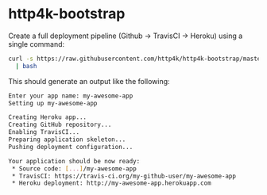 # http4k-bootstrap

Create a full deployment pipeline (Github -> TravisCI -> Heroku) using a single command:

```bash
curl -s https://raw.githubusercontent.com/http4k/http4k-bootstrap/master/create-app.sh \
  | bash
```

This should generate an output like the following:

```bash
Enter your app name: my-awesome-app
Setting up my-awesome-app

Creating Heroku app...
Creating GitHub repository...
Enabling TravisCI...
Preparing application skeleton...
Pushing deployment configuration...

Your application should be now ready:
 * Source code: [...]/my-awesome-app
 * TravisCI: https://travis-ci.org/my-github-user/my-awesome-app
 * Heroku deployment: http://my-awesome-app.herokuapp.com
```
